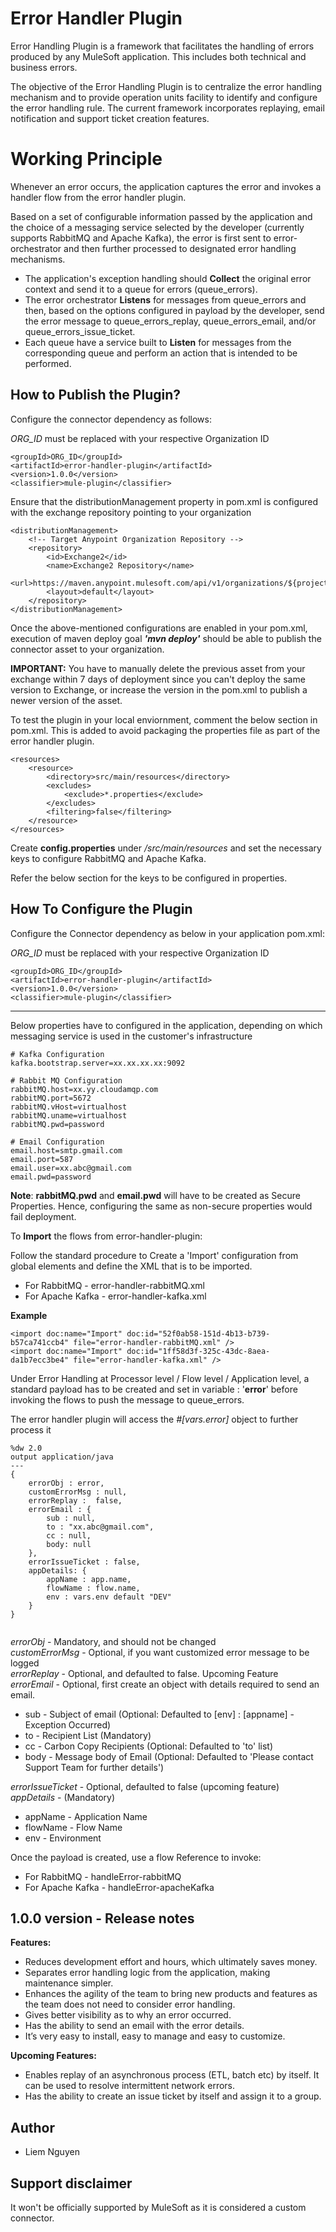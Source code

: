 # Error Handler Plugin

Error Handling Plugin is a framework that facilitates the handling of errors produced by any MuleSoft application. This includes both technical and business errors. 

The objective of the Error Handling Plugin is to centralize the error handling mechanism and to provide operation units facility to identify and configure the error handling rule. The current framework incorporates replaying, email notification and support ticket creation features.

# Working Principle

Whenever an error occurs, the application captures the error and invokes a handler flow from the error handler plugin. 

Based on a set of configurable information passed by the application and the choice of a messaging service selected by the developer (currently supports RabbitMQ and Apache Kafka), the error is first sent to error-orchestrator and then further processed to designated error handling mechanisms.

* The application's exception handling should **Collect** the original error context and send it to a queue for errors (queue_errors).
* The error orchestrator **Listens** for messages from queue_errors and then, based on the options configured in payload by the developer, send the error message to queue_errors_replay, queue_errors_email, and/or queue_errors_issue_ticket.
* Each queue have a service built to **Listen** for messages from the corresponding queue and perform an action that is intended to be performed.

## How to Publish the Plugin?

Configure the connector dependency as follows:

_ORG_ID_ must be replaced with your respective Organization ID

```
<groupId>ORG_ID</groupId>
<artifactId>error-handler-plugin</artifactId>
<version>1.0.0</version>
<classifier>mule-plugin</classifier>
```

Ensure that the distributionManagement property in pom.xml is configured with the exchange repository pointing to your organization
```
<distributionManagement>
    <!-- Target Anypoint Organization Repository -->
    <repository>
        <id>Exchange2</id>
        <name>Exchange2 Repository</name>
        <url>https://maven.anypoint.mulesoft.com/api/v1/organizations/${project.groupId}/maven</url>
        <layout>default</layout>
    </repository>
</distributionManagement>
```

Once the above-mentioned configurations are enabled in your pom.xml, execution of maven deploy goal _**'mvn deploy'**_ 
should be able to publish the connector asset to your organization.

**IMPORTANT:** You have to manually delete the previous asset from your exchange within 7 days of deployment since you can't deploy the same version to Exchange, or increase the version in the pom.xml to publish a newer version of the asset.

To test the plugin in your local enviornment, comment the below section in pom.xml. This is added to avoid packaging the properties file as part of the error handler plugin.
```
<resources>
    <resource>
        <directory>src/main/resources</directory>
        <excludes>
            <exclude>*.properties</exclude>
        </excludes>
        <filtering>false</filtering>
    </resource>
</resources>
```

Create **config.properties** under _/src/main/resources_ and set the necessary keys to configure RabbitMQ and Apache Kafka. <br>

Refer the below section for the keys to be configured in properties.

## How To Configure the Plugin

Configure the Connector dependency as below in your application pom.xml:

_ORG_ID_ must be replaced with your respective Organization ID
```
<groupId>ORG_ID</groupId>
<artifactId>error-handler-plugin</artifactId>
<version>1.0.0</version>
<classifier>mule-plugin</classifier>
```
---
Below properties have to configured in the application, depending on which messaging service is used in the customer's infrastructure
```
# Kafka Configuration
kafka.bootstrap.server=xx.xx.xx.xx:9092

# Rabbit MQ Configuration
rabbitMQ.host=xx.yy.cloudamqp.com
rabbitMQ.port=5672
rabbitMQ.vHost=virtualhost
rabbitMQ.uname=virtualhost
rabbitMQ.pwd=password

# Email Configuration
email.host=smtp.gmail.com
email.port=587
email.user=xx.abc@gmail.com
email.pwd=password
```
**Note**: **rabbitMQ.pwd** and **email.pwd** will have to be created as Secure Properties. Hence, configuring the same as non-secure properties would fail deployment.

To **Import** the flows from error-handler-plugin:

Follow the standard procedure to Create a 'Import' configuration from global elements and define the XML that is to be imported.
* For RabbitMQ - error-handler-rabbitMQ.xml
* For Apache Kafka - error-handler-kafka.xml

**Example**
```
<import doc:name="Import" doc:id="52f0ab58-151d-4b13-b739-b57ca741ccb4" file="error-handler-rabbitMQ.xml" />
<import doc:name="Import" doc:id="1ff58d3f-325c-43dc-8aea-da1b7ecc3be4" file="error-handler-kafka.xml" />
```
Under Error Handling at Processor level / Flow level / Application level, a standard payload has to be created and set in variable : '**error**' before invoking the flows to push the message to queue_errors.

The error handler plugin will access the _#[vars.error]_ object to further process it
```
%dw 2.0
output application/java
---
{
	errorObj : error,   
	customErrorMsg : null, 
	errorReplay :  false, 
	errorEmail : {
		sub : null,
		to : "xx.abc@gmail.com",
		cc : null,
		body: null
	},
	errorIssueTicket : false,
	appDetails: {
		appName : app.name,
		flowName : flow.name,
		env : vars.env default "DEV"
	}
}
   
```

_errorObj_ - Mandatory, and should not be changed <br>
_customErrorMsg_ - Optional, if you want customized error message to be logged <br>
_errorReplay_ - Optional, and defaulted to false. Upcoming Feature <br> 
_errorEmail_ - Optional, first create an object with details required to send an email. <br>
* sub - Subject of email (Optional: Defaulted to [env] : [appname] - Exception Occurred) <br>
* to - Recipient List (Mandatory) <br>
* cc - Carbon Copy Recipients (Optional: Defaulted to 'to' list) <br>
* body - Message body of Email (Optional: Defaulted to 'Please contact Support Team for further details') <br>

_errorIssueTicket_ - Optional, defaulted to false (upcoming feature) <br>
_appDetails_ - (Mandatory)
* appName - Application Name
* flowName - Flow Name
* env - Environment

Once the payload is created, use a flow Reference to invoke:
* For RabbitMQ - handleError-rabbitMQ
* For Apache Kafka - handleError-apacheKafka 

## 1.0.0 version - Release notes

**Features:**
* Reduces development effort and hours, which ultimately saves money.
* Separates error handling logic from the application, making maintenance simpler.
* Enhances the agility of the team to bring new products and features as the team does not need to consider error handling.
* Gives better visibility as to why an error occurred.
* Has the ability to send an email with the error details.
* It’s very easy to install, easy to manage and easy to customize.

**Upcoming Features:**
* Enables replay of an asynchronous process (ETL, batch etc) by itself. It can be used to resolve intermittent network errors.
* Has the ability to create an issue ticket by itself and assign it to a group.

## Author
* Liem Nguyen

## Support disclaimer
It won't be officially supported by MuleSoft as it is considered a custom connector. 
